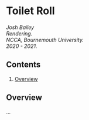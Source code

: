 # Toilet Roll
*Josh Bailey*<br />
*Rendering.*<br />
*NCCA, Bournemouth University.*<br />
*2020 - 2021.*<br />

## Contents
1. [Overview](#overview)

## Overview
...